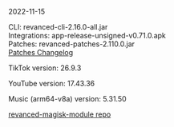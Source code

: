 2022-11-15
  
CLI: revanced-cli-2.16.0-all.jar  
Integrations: app-release-unsigned-v0.71.0.apk  
Patches: revanced-patches-2.110.0.jar  
[Patches Changelog](https://github.com/revanced/revanced-patches/releases/tag/v2.110.0)  

TikTok version: 26.9.3  

YouTube version: 17.43.36  

Music (arm64-v8a) version: 5.31.50  

[revanced-magisk-module repo](https://github.com/j-hc/revanced-magisk-module)
